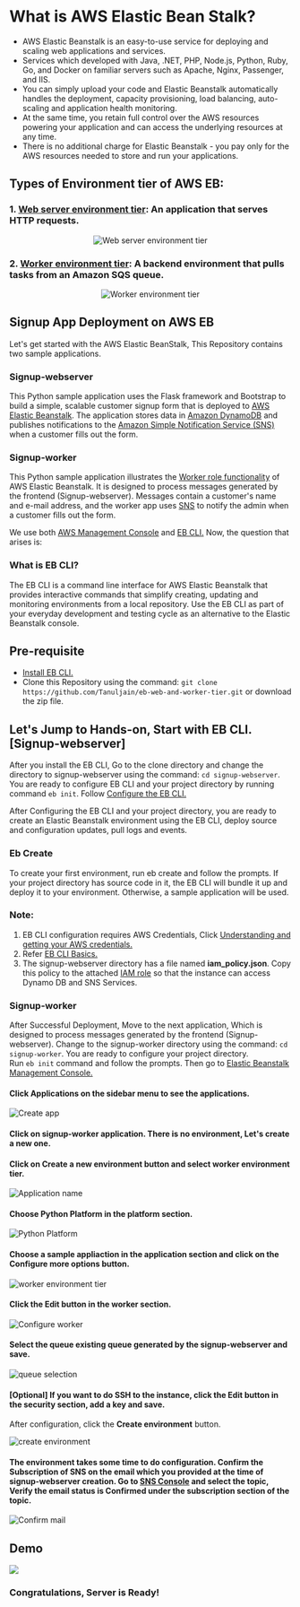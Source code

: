 # What is AWS Elastic Bean Stalk?
* AWS Elastic Beanstalk is an easy-to-use service for deploying and scaling web applications and services.
* Services which developed with Java, .NET, PHP, Node.js, Python, Ruby, Go, and Docker on familiar servers such as Apache, Nginx, Passenger, and IIS.
* You can simply upload your code and Elastic Beanstalk automatically handles the deployment, capacity provisioning, load balancing, auto-scaling and application health monitoring. 
* At the same time, you retain full control over the AWS resources powering your application and can access the underlying resources at any time.
* There is no additional charge for Elastic Beanstalk - you pay only for the AWS resources needed to store and run your applications.

## Types of Environment tier of AWS EB:

### 1. [Web server environment tier](https://docs.aws.amazon.com/elasticbeanstalk/latest/dg/concepts-webserver.html): An application that serves HTTP requests.
<p align="center">
  <img src="https://docs.aws.amazon.com/elasticbeanstalk/latest/dg/images/aeb-architecture2.png" alt="Web server environment tier"/>
  <!-- <h3 align="center" ><a href="https://docs.aws.amazon.com/elasticbeanstalk/latest/dg/concepts-webserver.html">Web server environment tier</a>: An application that serves HTTP requests.</h3> -->
</p>

### 2. [Worker environment tier](https://docs.aws.amazon.com/elasticbeanstalk/latest/dg/concepts-worker.html): A backend environment that pulls tasks from an Amazon SQS queue.
<p align="center">
  <img src="https://docs.aws.amazon.com/elasticbeanstalk/latest/dg/images/aeb-architecture_worker.png" alt="Worker environment tier"/>
</p>


## Signup App Deployment on AWS EB
Let's get started with the AWS Elastic BeanStalk, This Repository contains two sample applications. 

###  Signup-webserver
This Python sample application uses the Flask framework and Bootstrap to build a simple, scalable customer signup form that is deployed to [AWS Elastic Beanstalk](http://aws.amazon.com/elasticbeanstalk/). The application stores data in [Amazon DynamoDB](http://aws.amazon.com/dynamodb/) and publishes notifications to the [Amazon Simple Notification Service (SNS)](http://aws.amazon.com/sns/) when a customer fills out the form.

### Signup-worker
This Python sample application illustrates the [Worker role functionality](https://docs.aws.amazon.com/elasticbeanstalk/latest/dg/using-features-managing-env-tiers.html) of AWS Elastic Beanstalk. It is designed to process messages generated by the frontend (Signup-webserver). Messages contain a customer's name and e-mail address, and the worker app uses [SNS](http://aws.amazon.com/sns/) to notify the admin when a customer fills out the form.

We use both [AWS Management Console](https://console.aws.amazon.com/console/home) and [EB CLI.](https://docs.aws.amazon.com/elasticbeanstalk/latest/dg/eb-cli3.html) Now, the question that arises is:

### What is EB CLI?
The EB CLI is a command line interface for AWS Elastic Beanstalk that provides interactive commands that simplify creating, updating and monitoring environments from a local repository. Use the EB CLI as part of your everyday development and testing cycle as an alternative to the Elastic Beanstalk console. 

## Pre-requisite
* [Install EB CLI.](https://docs.aws.amazon.com/elasticbeanstalk/latest/dg/eb-cli3-install.html#eb-cli3-install.scripts)
* Clone this Repository using the command: `git clone https://github.com/Tanuljain/eb-web-and-worker-tier.git` or download the zip file.

## Let's Jump to Hands-on, Start with EB CLI. [Signup-webserver] 
After you install the EB CLI, Go to the clone directory and change the directory to signup-webserver using the command:
`cd signup-webserver`. You are ready to configure EB CLI and your project directory by running command `eb init`. 
Follow [Configure the EB CLI.](https://docs.aws.amazon.com/elasticbeanstalk/latest/dg/eb-cli3-configuration.html)

After Configuring the EB CLI and your project directory, you are ready to create an Elastic Beanstalk environment using the EB CLI, deploy source and configuration updates, pull logs and events. 


### Eb Create
To create your first environment, run eb create and follow the prompts. If your project directory has source code in it, the EB CLI will bundle it up and deploy it to your environment. Otherwise, a sample application will be used. 

### **Note:** 
1. EB CLI configuration requires AWS Credentials, Click [Understanding and getting your AWS credentials.](https://docs.aws.amazon.com/general/latest/gr/aws-sec-cred-types.html#access-keys-and-secret-access-keys)
2. Refer [EB CLI Basics.](https://docs.aws.amazon.com/elasticbeanstalk/latest/dg/eb-cli3-getting-started.html#ebcli3-basics-create)
3. The signup-webserver directory has a file named **iam_policy.json**. Copy this policy to the attached [IAM role](https://docs.aws.amazon.com/IAM/latest/UserGuide/id_roles.html) so that the instance can access Dynamo DB and SNS Services. 

###  Signup-worker
After Successful Deployment, Move to the next application, Which is designed to process messages generated by the frontend (Signup-webserver).
Change to the signup-worker directory using the command: `cd signup-worker`. You are ready to configure your project directory.<br />
Run `eb init` command and follow the prompts. Then go to [Elastic Beanstalk Management Console.](https://console.aws.amazon.com/elasticbeanstalk)

#### Click **Applications** on the sidebar menu to see the applications.

![Create app](misc/s1.png)

#### Click on **signup-worker** application. There is no environment, Let's create a new one.
#### Click on **Create a new environment** button and select worker environment tier.

![Application name](misc/s2.png)

#### Choose **Python** Platform in the platform section.

![Python Platform](misc/s4.png)

#### Choose a **sample appliaction** in the application section and click on the **Configure more options** button. 

![worker environment tier](misc/s3.png)

#### Click the **Edit** button in the worker section.

![Configure worker](misc/s5.png)

#### Select the queue existing queue generated by the **signup-webserver** and save.

![queue selection](misc/s6.png)

#### **[Optional]** If you want to do SSH to the instance, click the Edit button in the security section, add a key and save.
After configuration, click the **Create environment** button.

![create environment](misc/s7.png)

#### The environment takes some time to do configuration. Confirm the **Subscription of SNS** on the email which you provided at the time of signup-webserver creation. Go to [SNS Console](https://ap-south-1.console.aws.amazon.com/sns/) and select the topic, Verify the email status is Confirmed under the subscription section of the topic.

![Confirm mail](misc/s8.png)

## Demo
![](misc/demo.gif)

### Congratulations, Server is Ready!